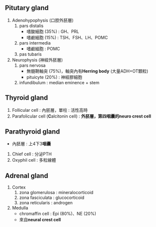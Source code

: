 ## Pitutary gland
1. Adenohypophysis (口腔外胚層)
	1. pars distalis
		- 嗜酸細胞 (35%) : GH、PRL
		- 嗜鹼細胞 (15%) : TSH、FSH、LH、POMC
	2. pars intermedia
		- 嗜鹼細胞 : POMC
	3. pas tubaris
2. Neurophysis (神經外胚層)
	1. pars nervosa
		- 無髓鞘軸突 (75%)，軸突內有**Herring body** (大量ADH+OT顆粒)
		- pituicyte (20%) : 神經膠細胞
	2. infundibulum : median eminence + stem
## Thyroid gland
1. Follicular cell : 內胚層，單柱 : 活性高時
2. Parafolicular cell (**C**alcitonin cell) : **外胚層，第四咽囊的neuro crest cell**
## Parathyroid gland
- 內胚層 : 上4下3**咽囊**
1. Chief cell : 分泌PTH
2. Oxyphil cell : 多粒線體
## Adrenal gland
1. Cortex
	1. zona glomerulosa : mineralocorticoid
	2. zona fasciculata : glucocorticoid
	3. zona reticularis : androgen
2. Medulla
	- chromaffin cell : Epi (80%)、NE (20%)
	- 來自**neural crest cell**